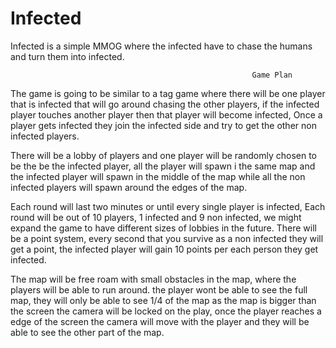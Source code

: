 # Infected

Infected is a simple MMOG where the infected have to chase the humans and turn them into infected.

                                                          Game Plan

The game is going to be similar to a tag game where there will be one player that is infected that will go around chasing the other players, if the infected player touches another player then that player will become infected, Once a player gets infected they join the infected side and try to get the other non infected players. 

There will be a lobby of players and one player will be randomly chosen to be the be the infected player, all the player will spawn i the same map and the infected player will spawn in the middle of the map while all the non infected players will spawn around the edges of the map.

Each round will last two minutes or until every single player is infected,
Each round will be out of 10 players, 1 infected and 9 non infected, we might expand the game to have different sizes of lobbies in the future. There will be a point system, every second that you survive as a non infected they will get a point, the infected player will gain 10 points per each person they get infected.

The map will be free roam with small obstacles in the map, where the players will be able to run around. the player wont be able to see the full map, they will only be able to see 1/4 of the map as the map is bigger than the screen the camera will be locked on the play, once the player reaches a edge of the screen the camera will move with the player and they will be able to see the other part of the map.

